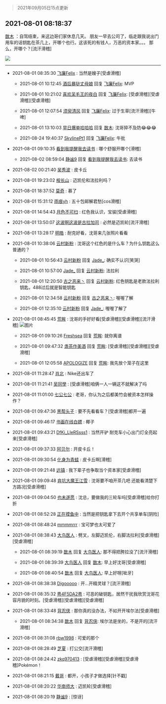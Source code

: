 > 2021年09月05日15点更新
<link rel="stylesheet" href="https://cdn.jsdelivr.net/gh/taotie6/sampleJSON@main/css/photo_show.css">


 ## 2021-08-01 08:18:37 

 [㪚木](https://www.coolapk.com/feed/28818083?shareKey=MjE2ZTYxOWM5ZDg1NjEzMTc4MmY~) ：自驾结束，来这边哥们家休息几天。
朋友一早去公司了，临走跟我说出门用车的话钥匙在茶几上，开哪个也行。这该死的有钱人，万恶的资本家。。。
那么，开哪个？[流汗滑稽] 

<div class="album">
<img class="img-item" src="https://image.coolapk.com/feed/2021/0801/08/1081091_1ff6dcd8_7115_0637@2160x2880.jpeg" />
</div>

 ------- 

- 2021-08-01 08:35:30 [飞廉Felix](uid=900024) : 当然是嫂子[受虐滑稽] 

    - 2021-08-01 10:12:45 [酒后暴哒丈母娘](uid=958361) 回复 [飞廉Felix](uid=900024): MVP 

    - 2021-08-01 10:21:02 [喜欢呆毛王的夜白](uid=3865781) 回复 [飞廉Felix](uid=900024): [受虐滑稽][受虐滑稽][受虐滑稽] 

    - 2021-08-01 12:07:54 [须臾清风](uid=3600926) 回复 [飞廉Felix](uid=900024): 过于生草[流汗滑稽][牛啤] 

    - 2021-08-01 13:10:03 [早日爆单哈哈哈](uid=2188936) 回复 [㪚木](uid=1081091): 沈哥猝不及防😂😂😂 

    - 2021-08-24 19:40:37 [SkylinePt1](uid=1237396) 回复 [飞廉Felix](uid=900024): 牛批 

- 2021-08-01 09:10:35 [看到我提醒我去读书](uid=2577914) : 哪个舒服开哪个[滑稽] 

    - 2021-08-02 08:59:04 [静谧9](uid=1830800) 回复 [看到我提醒我去读书](uid=2577914): 去读书 

- 2021-08-02 00:21:40 [吴秀波](uid=1158063) : 皮卡丘 

- 2021-08-01 19:23:02 [桉长山](uid=2874701) : 迈凯伦和法拉利吗？ 

- 2021-08-01 18:37:52 [莫奇](uid=131936) : 慕了 

- 2021-08-01 15:31:12 [雨痕yh](uid=1501901) : 五十包邮解君愁[cos滑稽] 

- 2021-08-01 14:54:43 [月色不可扫](uid=3639201) : 红色我认识，宝骏[受虐滑稽] 

- 2021-08-01 13:50:07 [这波啊这波是古拉加司](uid=3369995) : 必然是迈凯轮[流汗滑稽] 

- 2021-08-01 13:28:17 [明皓](uid=1682514) : 耐克好看，沈哥来几张照片看看 

- 2021-08-01 10:38:06 [云村新粉](uid=809098) : 沈哥这个红色的是什么车？为什么钥匙这么普通的？ 

    - 2021-08-01 10:56:43 [云村新粉](uid=809098) 回复 [Jade_](uid=3109651): 确实不认识[笑哭] 

    - 2021-08-01 10:57:00 [Jade_](uid=3109651) 回复 [云村新粉](uid=809098): 法拉利 

    - 2021-08-01 12:20:50 [古之恶来丶](uid=850333) 回复 [云村新粉](uid=809098): 红色钥匙是老款法拉利钥匙，488过后就是智能钥匙 

    - 2021-08-01 12:34:58 [云村新粉](uid=809098) 回复 [古之恶来丶](uid=850333): 喔喔了解 

    - 2021-08-01 12:35:10 [云村新粉](uid=809098) 回复 [Jade_](uid=3109651): 喔喔了解了 

- 2021-08-01 08:45:45 [荒眸](uid=4120945) : 沈哥的手好好看[受虐滑稽][受虐滑稽][流汗滑稽] ![图片](https://image.coolapk.com/feed/2021/0801/08/4120945_42f879a8_8743_3818@1080x1920.jpeg)

    - 2021-08-01 09:10:26 [Freshsea](uid=1997345) 回复 [荒眸](uid=4120945): 就你离谱 

    - 2021-08-01 09:47:32 [盏茶作美酒](uid=3769848) 回复 [荒眸](uid=4120945): [受虐滑稽][受虐滑稽][受虐滑稽] 

    - 2021-08-01 12:05:58 [APOLOGlZE](uid=1818705) 回复 [荒眸](uid=4120945): 我先放个笼子在这里 

- 2021-08-01 11:28:47 [肖北](uid=1156293) : Nike还出车了 

- 2021-08-01 11:21:41 [吴同學](uid=1320218) : [受虐滑稽]咱俩一人一辆这不就解决了吗 

- 2021-08-01 11:01:00 [七公七公](uid=1763604) : 老哥，你认为之后都美竹会被资本怎样操作？ 

- 2021-08-01 09:47:36 [黑帮头子](uid=2838832) : 要不先看看车？[受虐滑稽]都开一遍 

- 2021-08-01 09:46:17 [书画在线白嫖](uid=2846447) : 椰子 

- 2021-08-01 09:43:21 [DfKi_LleRSsss1](uid=2139384) : 当然开驴 耐克车小心出门灯全亮起来[受虐滑稽] 

- 2021-08-01 09:37:33 [阿贝尔](uid=717920) : 开皮卡丘！ 

- 2021-08-01 09:30:54 [化身为青蛙](uid=1209189) : 皮卡丘啊[滑稽] 

- 2021-08-01 09:21:48 [远镇](uid=1471248) : 我下辈子也争取当个资本家[受虐滑稽] 

- 2021-08-01 09:09:48 [弃坑大魔王江雪](uid=1456057) : 沈哥要不咱开茶几吧 还能看清楚下方路况[受虐滑稽] 

- 2021-08-01 09:04:50 [也未遂愿](uid=3056500) : 沈总，要做我的三轮车吗[受虐滑稽]给你打折 

- 2021-08-01 08:52:28 [正在摸鱼中](uid=1977355) : 当然是把钥匙拿下去开个共享单车[阴险] 

- 2021-08-01 08:48:24 [mmmmrrr](uid=3384805) : 宝可梦也太可爱了 

- 2021-08-01 08:38:43 [大鸟医人](uid=1511304) : 劈叉，左脚迈凯伦，右脚法拉利[受虐滑稽][受虐滑稽] 

    - 2021-08-01 08:39:19 [㪚木](uid=1081091) 回复 [大鸟医人](uid=1511304): 那不得把胯拉没了[流汗滑稽] 

    - 2021-08-01 08:39:39 [大鸟医人](uid=1511304) 回复 [㪚木](uid=1081091): 早上好沈哥[受虐滑稽] 

    - 2021-08-01 08:40:54 [㪚木](uid=1081091) 回复 [大鸟医人](uid=1511304): 早上好呀[呲牙] 

- 2021-08-01 08:38:38 [Digooooo](uid=1344187) : 开...开精灵球？[流汗滑稽] 

- 2021-08-01 08:35:32 [粤4F5DA2粤](uid=983185) : 可恶的破钥匙，居然干扰我欣赏沈哥花容月貌的时刻。[受虐滑稽][受虐滑稽][受虐滑稽] 

- 2021-08-01 08:33:48 [背忍侠](uid=10313606) : 那你真的没办法，不如开开埃尔法[受虐滑稽] 

    - 2021-08-01 08:34:38 [㪚木](uid=1081091) 回复 [背忍侠](uid=10313606): 埃尔法是坐的，不是开的[流汗滑稽] 

- 2021-08-01 08:31:08 [rbw1998](uid=602980) : 可爱的那个 

- 2021-08-01 08:28:49 [芝夏](uid=3226904) : 打公交[流汗滑稽] 

- 2021-08-01 08:24:42 [zkq970413](uid=1309703) : [受虐滑稽][受虐滑稽][受虐滑稽]Pokémon！ 

- 2021-08-01 08:21:15 [戴哥](uid=2483039) : 都开，小孩子才做选择[针不戳] 

- 2021-08-01 08:20:22 [华南师大](uid=2239597) : 迈凯轮[受虐滑稽] 

- 2021-08-01 08:20:19 [静谧9](uid=1830800) : [惊讶] 


